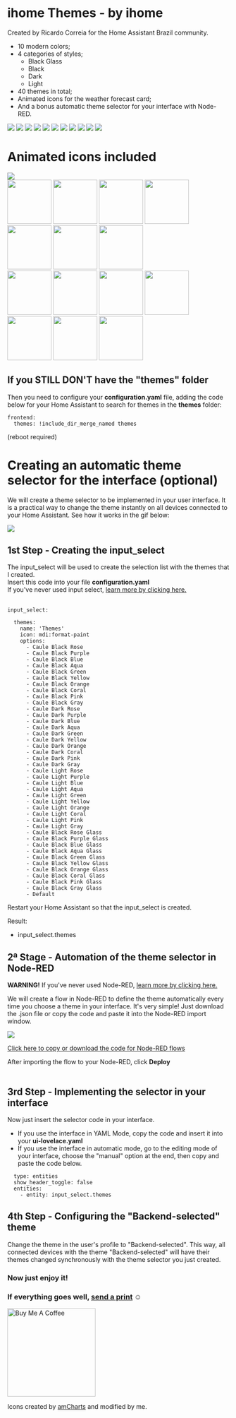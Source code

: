 # ihome Themes - by ihome

Created by Ricardo Correia for the Home Assistant Brazil community.
* 10 modern colors;
* 4 categories of styles;
   - Black Glass
   - Black
   - Dark
   - Light
* 40 themes in total;
* Animated icons for the weather forecast card;
* And a bonus automatic theme selector for your interface with Node-RED.



<img src="https://github.com/orickcorreia/caule-themes-pack-1/blob/master/docs/pack.gif?raw=true">

<img src="https://github.com/orickcorreia/caule-themes-pack-1/blob/master/docs/01-rose.png?raw=true">
<img src="https://github.com/orickcorreia/caule-themes-pack-1/blob/master/docs/02-purple.png?raw=true">
<img src="https://github.com/orickcorreia/caule-themes-pack-1/blob/master/docs/03-blue.png?raw=true">
<img src="https://github.com/orickcorreia/caule-themes-pack-1/blob/master/docs/04-aqua.png?raw=true">
<img src="https://github.com/orickcorreia/caule-themes-pack-1/blob/master/docs/05-green.png?raw=true">
<img src="https://github.com/orickcorreia/caule-themes-pack-1/blob/master/docs/06-yellow.png?raw=true">
<img src="https://github.com/orickcorreia/caule-themes-pack-1/blob/master/docs/07-orange.png?raw=true">
<img src="https://github.com/orickcorreia/caule-themes-pack-1/blob/master/docs/08-coral.png?raw=true">
<img src="https://github.com/orickcorreia/caule-themes-pack-1/blob/master/docs/09-pink.png?raw=true">
<img src="https://github.com/orickcorreia/caule-themes-pack-1/blob/master/docs/10-gray.png?raw=true">


# Animated icons included
<img src="https://github.com/orickcorreia/caule-themes-pack-1/blob/master/docs/animated-icons.gif?raw=true">


<div>
<img src="https://github.com/orickcorreia/caule-themes-pack-1/blob/master/themes/clear-night.svg?raw=true" width="100px">
<img src="https://github.com/orickcorreia/caule-themes-pack-1/blob/master/themes/sunny.svg?raw=true" width="100px">
<img src="https://github.com/orickcorreia/caule-themes-pack-1/blob/master/themes/cloudy.svg?raw=true" width="100px">
<img src="https://github.com/orickcorreia/caule-themes-pack-1/blob/master/themes/fog.svg?raw=true" width="100px">
<img src="https://github.com/orickcorreia/caule-themes-pack-1/blob/master/themes/hail.svg?raw=true" width="100px">
<img src="https://github.com/orickcorreia/caule-themes-pack-1/blob/master/themes/lightning-rainy.svg?raw=true" width="100px">
<img src="https://github.com/orickcorreia/caule-themes-pack-1/blob/master/themes/lightning.svg?raw=true" width="100px"><br>
<img src="https://github.com/orickcorreia/caule-themes-pack-1/blob/master/themes/partlycloudy.svg?raw=true" width="100px">
<img src="https://github.com/orickcorreia/caule-themes-pack-1/blob/master/themes/pouring.svg?raw=true" width="100px">
<img src="https://github.com/orickcorreia/caule-themes-pack-1/blob/master/themes/rainy.svg?raw=true" width="100px">
<img src="https://github.com/orickcorreia/caule-themes-pack-1/blob/master/themes/windy-variant.svg?raw=true" width="100px">
<img src="https://github.com/orickcorreia/caule-themes-pack-1/blob/master/themes/windy.svg?raw=true" width="100px">
<img src="https://github.com/orickcorreia/caule-themes-pack-1/blob/master/themes/snowy.svg?raw=true" width="100px">
<img src="https://github.com/orickcorreia/caule-themes-pack-1/blob/master/themes/snowy-rainy.svg?raw=true" width="100px">
</div>

## If you STILL DON'T have the "themes" folder

Then you need to configure your **configuration.yaml** file, adding the code below for your Home Assistant to search for themes in the **themes** folder:

```
frontend:
  themes: !include_dir_merge_named themes
```
(reboot required)


# Creating an automatic theme selector for the interface (optional)
We will create a theme selector to be implemented in your user interface. It is a practical way to change the theme instantly on all devices connected to your Home Assistant. See how it works in the gif below:

<img src="https://github.com/orickcorreia/caule-themes-pack-1/blob/master/docs/seletor.gif?raw=true">

## 1st Step - Creating the input_select
The input_select will be used to create the selection list with the themes that I created. <br>
Insert this code into your file **configuration.yaml**<br>
If you've never used input select, [learn more by clicking here.](https://www.home-assistant.io/integrations/input_select)<br><br>

```
input_select:

  themes:
    name: 'Themes'
    icon: mdi:format-paint
    options:
      - Caule Black Rose
      - Caule Black Purple
      - Caule Black Blue 
      - Caule Black Aqua
      - Caule Black Green
      - Caule Black Yellow
      - Caule Black Orange
      - Caule Black Coral
      - Caule Black Pink
      - Caule Black Gray
      - Caule Dark Rose
      - Caule Dark Purple
      - Caule Dark Blue 
      - Caule Dark Aqua
      - Caule Dark Green
      - Caule Dark Yellow
      - Caule Dark Orange
      - Caule Dark Coral
      - Caule Dark Pink
      - Caule Dark Gray
      - Caule Light Rose
      - Caule Light Purple
      - Caule Light Blue 
      - Caule Light Aqua
      - Caule Light Green
      - Caule Light Yellow
      - Caule Light Orange
      - Caule Light Coral
      - Caule Light Pink
      - Caule Light Gray
      - Caule Black Rose Glass
      - Caule Black Purple Glass
      - Caule Black Blue Glass 
      - Caule Black Aqua Glass
      - Caule Black Green Glass
      - Caule Black Yellow Glass
      - Caule Black Orange Glass
      - Caule Black Coral Glass
      - Caule Black Pink Glass
      - Caule Black Gray Glass      
      - Default
```
Restart your Home Assistant so that the input_select is created.


Result:
* input_select.themes



## 2ª Stage - Automation of the theme selector in Node-RED

**WARNING!** If you've never used Node-RED, [learn more by clicking here.](https://github.com/hassio-addons/addon-node-red)


We will create a flow in Node-RED to define the theme automatically every time you choose a theme in your interface. It's very simple! Just download the .json file or copy the code and paste it into the Node-RED import window.

<img src="https://github.com/orickcorreia/caule-themes-pack-1/blob/master/docs/nodered.gif?raw=true">

[Click here to copy or download the code for Node-RED flows](https://raw.githubusercontent.com/orickcorreia/caule-themes-pack-1/master/src/seletor_theme_nodered.json)

After importing the flow to your Node-RED, click **Deploy**<br><br>

## 3rd Step - Implementing the selector in your interface

Now just insert the selector code in your interface.
* If you use the interface in YAML Mode, copy the code and insert it into your **ui-lovelace.yaml**
* If you use the interface in automatic mode, go to the editing mode of your interface, choose the "manual" option at the end, then copy and paste the code below.

``` 
  type: entities
  show_header_toggle: false
  entities:
    - entity: input_select.themes

``` 

## 4th Step - Configuring the "Backend-selected" theme

Change the theme in the user's profile to "Backend-selected". This way, all connected devices with the theme "Backend-selected" will have their themes changed synchronously with the theme selector you just created.



### Now just enjoy it!
### If everything goes well, [send a print](http://api.whatsapp.com/send?phone=5565999593909) ☺️

<a href="https://www.buymeacoffee.com/orickcorreia" target="_blank">
<img src="https://cdn.buymeacoffee.com/buttons/lato-black.png"  width="200px" alt="Buy Me A Coffee" ></a>

Icons created by [amCharts](https://www.amcharts.com/free-animated-svg-weather-icons/) and modified by me.




